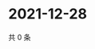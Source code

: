 # 2021-12-28

共 0 条

<!-- BEGIN WEIBO -->
<!-- 最后更新时间 Tue Dec 28 2021 08:52:04 GMT+0800 (China Standard Time) -->

<!-- END WEIBO -->
